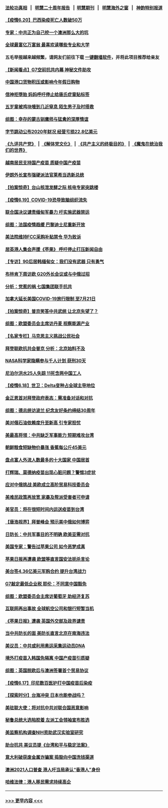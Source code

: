 #### [法轮功真相](https://github.com/gfw-breaker/truth/blob/master/README.md?t=0) &nbsp;&nbsp;|&nbsp;&nbsp; [明慧二十周年报告](https://github.com/gfw-breaker/mh-reports/blob/master/README.md?t=0) &nbsp;&nbsp;|&nbsp;&nbsp;[明慧期刊](https://github.com/gfw-breaker/mh-qikan) &nbsp;&nbsp;|&nbsp;&nbsp; [明慧海外之窗](https://github.com/gfw-breaker/mh-news/blob/master/README.md?t=0) &nbsp;&nbsp;|&nbsp;&nbsp; [神韵特别报道](https://github.com/gfw-breaker/mh-news/blob/master/shenyun.md?t=0)
#### [【疫情6.20】巴西染疫死亡人数破50万](../pages/nsc418/n13034377.md?t=06202151) 
#### [专家：中共正为自己挖一个澳洲那么大的坑](../pages/nsc418/n13003730.md?t=06202151) 
#### [全球最富亿万富翁 最喜欢读哪些专业和大学](../pages/nsc418/n13022344.md?t=06202151) 
#### 五毛举报越来越频繁，请网友们前往下载 [一键翻墙软件](https://github.com/gfw-breaker/ssr-accounts)，并将此项目推荐给亲友
#### [【新闻看点】G7空前抗共内幕 神秘文件助攻](../pages/nsc418/n13033373.md?t=06202151) 
#### [中国港口货物积压或影响今年假日购物](../pages/nsc418/n13033563.md?t=06202151) 
#### [信神拒堕胎 妈妈呼吁停止给唐氏症童贴标签](../pages/nsc418/n13033216.md?t=06202151) 
#### [五岁童被鸡块噎到几近窒息 陌生男子及时搭救](../pages/nsc418/n13033065.md?t=06202151) 
#### [组图：幸存的蒙古驯鹰师与猛禽的深厚情谊](../pages/nsc418/n13032786.md?t=06202151) 
#### [字节跳动公布2020年财况 经营亏损22.8亿美元](../pages/nsc418/n13033347.md?t=06202151) 
#### [《九评共产党》](https://github.com/begood0513/9ping.md/blob/master/README.md) &nbsp;|&nbsp; [《解体党文化》](../../../../jtdwh.md/blob/master/README.md)  &nbsp;|&nbsp; [《共产主义的终极目的》](../../../../gczydzjmd.md/blob/master/README.md) &nbsp;|&nbsp; [《魔鬼在统治我们的世界》](../../../../mgztzwmdsj.md/blob/master/README.md) 
#### [越南居民支持国产疫苗 质疑中国产疫苗](../pages/nsc418/n13033335.md?t=06202151) 
#### [伊朗外长宣布强硬派法官莱希当选新总统](../pages/nsc418/n13033288.md?t=06202151) 
#### [【拍案惊奇】台山核泄发酵之际 核电专家突跳楼](../pages/nsc418/n13032472.md?t=06202151) 
#### [【疫情6.19】COVID-19恐导致脑组织流失](../pages/nsc418/n13032817.md?t=06202151) 
#### [联合国决议谴责缅甸军暴力 吁实施武器禁运](../pages/nsc418/n13032636.md?t=06202151) 
#### [组图：法国疫情趋缓 巴黎迪士尼重新开放](../pages/nsc418/n13032611.md?t=06202151) 
#### [美法院维持FCC采购补贴禁令 华为败诉](../pages/nsc418/n13032381.md?t=06202151) 
#### [居英港人集会声援《苹果》 呼吁停止打压新闻自由](../pages/nsc418/n13032384.md?t=06202151) 
#### [【专访】90后居韩缅甸女：我们没有武器 只有勇气](../pages/nsc418/n13032052.md?t=06202151) 
#### [布林肯下周访欧 G20外长会议或与中俄过招](../pages/nsc418/n13031942.md?t=06202151) 
#### [分析：党惹的祸 七国集团联手抗共](../pages/nsc418/n13031850.md?t=06202151) 
#### [加拿大延长美国COVID-19旅行限制 至7月21日](../pages/nsc418/n13031734.md?t=06202151) 
#### [【拍案惊奇】普京笑答中共武统 让北京失望了？](../pages/nsc418/n13031093.md?t=06202151) 
#### [组图：欧盟委员会主席访丹麦 视察能源产业](../pages/nsc418/n13031025.md?t=06202151) 
#### [【名家专栏】马克思主义挑战公民社会](../pages/nsc418/n13031199.md?t=06202151) 
#### [拜登联欧抗共会普京 分析：北京始料不及](../pages/nsc418/n13031476.md?t=06202151) 
#### [NASA科学家隐瞒参与千人计划 获刑30天](../pages/nsc418/n13031350.md?t=06202151) 
#### [尼泊尔洪水25人失踪 11死含两中国工人](../pages/nsc418/n13031135.md?t=06202151) 
#### [【疫情6.18】世卫：Delta变种占全球主导地位](../pages/nsc418/n13030940.md?t=06202151) 
#### [金正恩首对拜登政府表态：需准备对话和对抗](../pages/nsc418/n13030790.md?t=06202151) 
#### [组图：德总统访波兰 纪念友好条约缔结30周年](../pages/nsc418/n13030759.md?t=06202151) 
#### [美对俄石油依赖度升至新高 引专家担忧](../pages/nsc418/n13030678.md?t=06202151) 
#### [美最高将领：中共缺乏军事能力 短期难攻台湾](../pages/nsc418/n13030178.md?t=06202151) 
#### [朝鲜粮食短缺物价暴涨 香蕉每公斤45美元](../pages/nsc418/n13029370.md?t=06202151) 
#### [盘点富人外流人数最多的十大国家 中国居首](../pages/nsc418/n13029548.md?t=06202151) 
#### [打辉瑞、莫德纳疫苗出现心脏问题？警惕3症状](../pages/nsc418/n13029449.md?t=06202151) 
#### [应对中俄挑战 美欧成立高阶贸易科技委员会](../pages/nsc418/n13029406.md?t=06202151) 
#### [美难民政策再放宽 家暴及帮派受害者可申请](../pages/nsc418/n13029041.md?t=06202151) 
#### [美官员：将在很短时间内运送疫苗到台湾](../pages/nsc418/n13029266.md?t=06202151) 
#### [【唐浩视界】拜普峰会 预示美中俄如何博弈](../pages/nsc418/n13028791.md?t=06202151) 
#### [日防长：中共军事目的不明确 欧美亚需对抗](../pages/nsc418/n13029211.md?t=06202151) 
#### [美国专家：警告过苹果公司 如今恶梦成真](../pages/nsc418/n13029064.md?t=06202151) 
#### [苹果日报再遭袭 欧盟等直言国安法扼杀言论](../pages/nsc418/n13029142.md?t=06202151) 
#### [美台签4.36亿美元军购合约 提升台湾战力](../pages/nsc418/n13029014.md?t=06202151) 
#### [G7敲定最低企业税 耶伦：不同意中国豁免](../pages/nsc418/n13028814.md?t=06202151) 
#### [组图：欧盟委员会主席访葡萄牙 助经济复苏](../pages/nsc418/n13028464.md?t=06202151) 
#### [互联网再出事故 全球航空公司和银行短暂当机](../pages/nsc418/n13028781.md?t=06202151) 
#### [《苹果日报》遭袭 英国外交部及政界谴责](../pages/nsc418/n13028871.md?t=06202151) 
#### [当中共防长的面 美防长直言北京在南海违法](../pages/nsc418/n13028718.md?t=06202151) 
#### [美议员：中共或利用奥运采集运动员DNA](../pages/nsc418/n13028486.md?t=06202151) 
#### [境外打疫苗入韩国免隔离 中国产疫苗引质疑](../pages/nsc418/n13028443.md?t=06202151) 
#### [组图：英国脱欧后与澳洲签署首个贸易协议](../pages/nsc418/n13028203.md?t=06202151) 
#### [【疫情6.17】印尼数百医护打中国疫苗后染疫](../pages/nsc418/n13028314.md?t=06202151) 
#### [【探索时分】台海冲突 日本也能参战吗？](../pages/nsc418/n13026930.md?t=06202151) 
#### [美驻联大使：将对抗中共对联合国恶意影响](../pages/nsc418/n13028049.md?t=06202151) 
#### [秘鲁总统大选陷胶着 左派工会领袖宣布胜选](../pages/nsc418/n13027398.md?t=06202151) 
#### [美监察机构调查NIH资助武汉实验室研究](../pages/nsc418/n13027392.md?t=06202151) 
#### [助台抗共 美议员提《台湾和平与稳定法案》](../pages/nsc418/n13027538.md?t=06202151) 
#### [意大利破获废金属诈骗案 捣毁向中国洗钱渠道](../pages/nsc418/n13027121.md?t=06202151) 
#### [澳洲2021人口普查 港人吁当局承认“香港人”身份](../pages/nsc418/n13027303.md?t=06202151) 
#### [哈维法律：港人移民需求持续高企](../pages/nsc418/n13027259.md?t=06202151) 

----
#### [ >>> 更早内容 <<< ](../indexes/nsc418-earlier.md)
